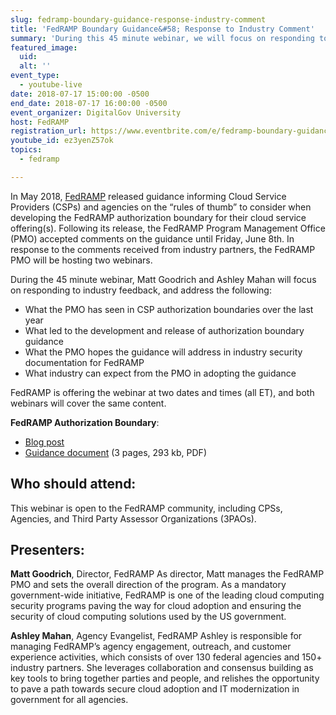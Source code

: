 ```yaml
---
slug: fedramp-boundary-guidance-response-industry-comment
title: 'FedRAMP Boundary Guidance&#58; Response to Industry Comment'
summary: 'During this 45 minute webinar, we will focus on responding to industry feedback from the May 2018 guidance that FedRAMP released to inform Cloud Service Providers &#40;CSPs&#41; and agencies on the “rules of thumb” to consider when developing the FedRAMP authorization boundary for their cloud service offering&#40;s&#41;&#46;'
featured_image: 
  uid: 
  alt: ''
event_type: 
  - youtube-live
date: 2018-07-17 15:00:00 -0500
end_date: 2018-07-17 16:00:00 -0500
event_organizer: DigitalGov University
host: FedRAMP
registration_url: https://www.eventbrite.com/e/fedramp-boundary-guidance-response-to-industry-comment-registration-47678739393
youtube_id: ez3yenZ57ok
topics:
  - fedramp

---
```


In May 2018, [FedRAMP](https://www.fedramp.gov/) released guidance informing Cloud Service Providers (CSPs) and agencies on the “rules of thumb” to consider when developing the FedRAMP authorization boundary for their cloud service offering(s). Following its release, the FedRAMP Program Management Office (PMO) accepted comments on the guidance until Friday, June 8th. In response to the comments received from industry partners, the FedRAMP PMO will be hosting two webinars. 

During the 45 minute webinar, Matt Goodrich and Ashley Mahan will focus on responding to industry feedback, and address the following:

- What the PMO has seen in CSP authorization boundaries over the last year
- What led to the development and release of authorization boundary guidance 
- What the PMO hopes the guidance will address in industry security documentation for FedRAMP
- What industry can expect from the PMO in adopting the guidance

FedRAMP is offering the webinar at two dates and times (all ET), and both webinars will cover the same content. 

**FedRAMP Authorization Boundary**: 

 * [Blog post](https://www.fedramp.gov/fedramp-authorization-boundary-guidance-released/) 
 * [Guidance document](https://www.fedramp.gov/assets/resources/documents/CSP_A_FedRAMP_Authorization_Boundary_Guidance.pdf) (3 pages, 293 kb, PDF) 

## Who should attend: 

This webinar is open to the FedRAMP community, including CPSs, Agencies, and Third Party Assessor Organizations (3PAOs).

## Presenters: 

**Matt Goodrich**, Director, FedRAMP 
As director, Matt manages the FedRAMP PMO and sets the overall direction of the program. As a mandatory government-wide initiative, FedRAMP is one of the leading cloud computing security programs paving the way for cloud adoption and ensuring the security of cloud computing solutions used by the US government.

**Ashley Mahan**, Agency Evangelist, FedRAMP 
Ashley is responsible for managing FedRAMP’s agency engagement, outreach, and customer experience activities, which consists of over 130 federal agencies and 150+ industry partners. She leverages collaboration and consensus building as key tools to bring together parties and people, and relishes the opportunity to pave a path towards secure cloud adoption and IT modernization in government for all agencies.
